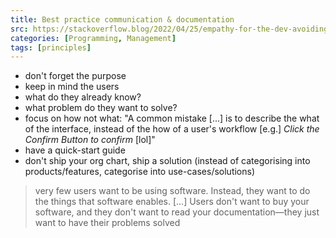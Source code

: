```yaml
---
title: Best practice communication & documentation
src: https://stackoverflow.blog/2022/04/25/empathy-for-the-dev-avoiding-common-pitfalls-when-communicating-with-developers
categories: [Programming, Management]
tags: [principles]
---
```


- don't forget the purpose
- keep in mind the users
- what do they already know?
- what problem do they want to solve?
- focus on how not what: "A common mistake [...] is to describe the what of the interface, instead of the how of a user's workflow [e.g.] *Click the Confirm Button to confirm* [lol]"
- have a quick-start guide
- don't ship your org chart, ship a solution (instead of categorising into products/features, categorise into use-cases/solutions)
> very few users want to be using software. Instead, they want to do the things that software enables. [...] Users don't want to buy your software, and they don't want to read your documentation—they just want to have their problems solved
